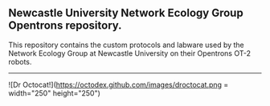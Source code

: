 ## Newcastle University Network Ecology Group Opentrons repository.

This repository contains the custom protocols and labware used by the Network Ecology Group at Newcastle University on their Opentrons OT-2 robots.
***
![Dr Octocat!](https://octodex.github.com/images/droctocat.png = width="250" height="250")
